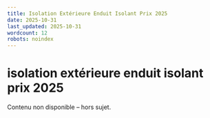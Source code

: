 ```yaml
---
title: Isolation Extérieure Enduit Isolant Prix 2025
date: 2025-10-31
last_updated: 2025-10-31
wordcount: 12
robots: noindex
---
```


# isolation extérieure enduit isolant prix 2025

Contenu non disponible – hors sujet.